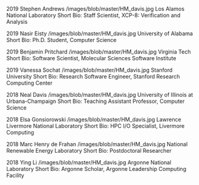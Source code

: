 2019
Stephen Andrews
/images/blob/master/HM_davis.jpg
Los Alamos National Laboratory
Short Bio: Staff Scientist, XCP-8: Verification and Analysis

2019
Nasir Eisty
/images/blob/master/HM_davis.jpg
University of Alabama
Short Bio: Ph.D. Student, Computer Science

2019
Benjamin Pritchard
/images/blob/master/HM_davis.jpg
Virginia Tech
Short Bio: Software Scientist, Molecular Sciences Software Institute

2019
Vanessa Sochat
/images/blob/master/HM_davis.jpg
Stanford University
Short Bio: Research Software Engineer, Stanford Research Computing Center

2018
Neal Davis
/images/blob/master/HM_davis.jpg
University of Illinois at Urbana-Champaign
Short Bio: Teaching Assistant Professor, Computer Science

2018
Elsa Gonsiorowski
/images/blob/master/HM_davis.jpg
Lawrence Livermore National Laboratory
Short Bio: HPC I/O Specialist, Livermore Computing

2018
Marc Henry de Frahan
/images/blob/master/HM_davis.jpg
National Renewable Energy Laboratory
Short Bio: Postdoctoral Researcher

2018
Ying Li
/images/blob/master/HM_davis.jpg
Argonne National Laboratory
Short Bio: Argonne Scholar, Argonne Leadership Computing Facility
